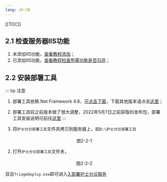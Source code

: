 ```yaml
---
lang: zh-CN
---
```


[[TOC]]


## 2.1 检查服务器IIS功能

1. 未添加IIS功能，[查看教程添加](/pages/V5.6/faq/software-deploy/1.IIS%E5%8A%9F%E8%83%BD%E6%B7%BB%E5%8A%A0%E6%88%96%E6%A3%80%E6%9F%A5.html#_1-1-%E6%B7%BB%E5%8A%A0iis)；
2. 已添加IIS功能，[查看教程检查所需功能是否勾选](/pages/V5.6/faq/software-deploy/1.IIS功能添加或检查.html#_1-2-检查iis开启的功能项)；

## 2.2 安装部署工具

::: tip 注意
1. 部署工具依赖.Net Framework 4.8，[可点击下载](/download/dotNetFramework/ndp48-x86-x64-allos-enu.rar)，下载其他版本请点击[这里](https://dotnet.microsoft.com/en-us/download/dotnet-framework/net48#)；<br/>
2. 部署工具较之前版本做了很大调整，2022年5月7日之前获取的发布包，部署工具安装说明可前往[这里](/pages/V5.6/faq/software-deploy/旧版部署工具.md)
:::


1. 将`护士分诊部署工具`文件夹拷贝到服务器上，如`D:\护士分诊部署工具`
<div style="display:flex;flex-direction: column;justify-content: center;align-items: center; width: 100%;">
 <img style="border: 2px #f5f5f5 solid" src="/image/5.6img/soft-deploy/install-step/护士分诊部署工具文件夹.png" alt="">
 <span>图2-2-1</span>
</div>

2. 打开`护士分诊部署工具`文件夹，

<div style="display:flex;flex-direction: column;justify-content: center;align-items: center; width: 100%;">
 <img style="border: 2px #f5f5f5 solid" src="/image/5.6img/soft-deploy/install-step/护士部署工具文件夹详情.png" alt="">
 <span>图2-2-2</span>
</div>

双击`TriageDeploy.exe`即可进入[3.部署护士分诊服务](/pages/V5.6/software-deploy/install-step/install-serverconfig.html)
